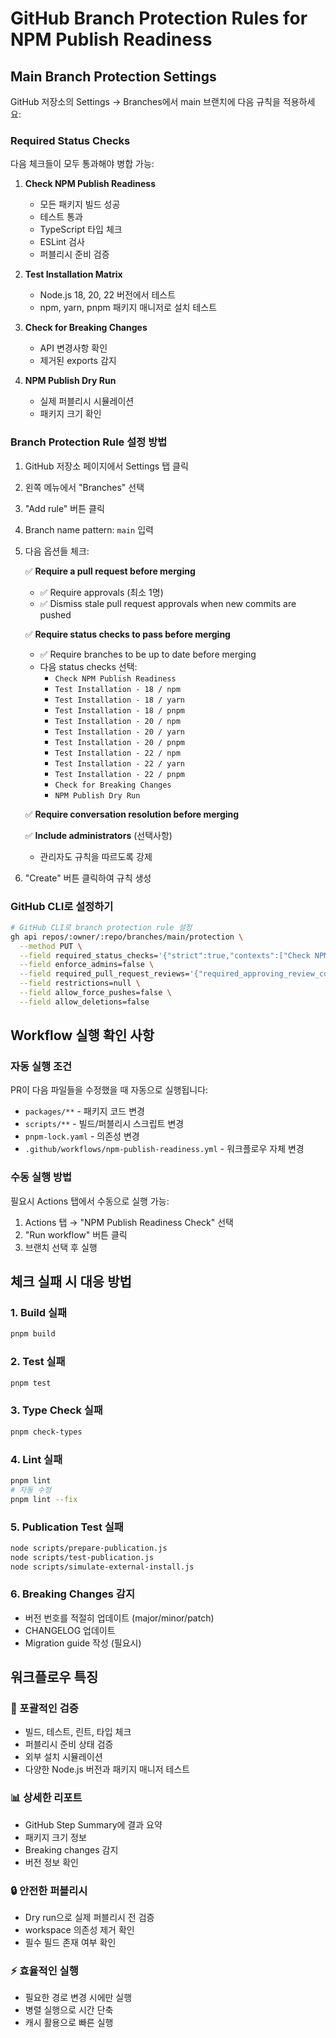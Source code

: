 # GitHub Branch Protection Rules for NPM Publish Readiness

## Main Branch Protection Settings

GitHub 저장소의 Settings → Branches에서 main 브랜치에 다음 규칙을 적용하세요:

### Required Status Checks

다음 체크들이 모두 통과해야 병합 가능:

1. **Check NPM Publish Readiness**
   - 모든 패키지 빌드 성공
   - 테스트 통과
   - TypeScript 타입 체크
   - ESLint 검사
   - 퍼블리시 준비 검증

2. **Test Installation Matrix**
   - Node.js 18, 20, 22 버전에서 테스트
   - npm, yarn, pnpm 패키지 매니저로 설치 테스트

3. **Check for Breaking Changes**
   - API 변경사항 확인
   - 제거된 exports 감지

4. **NPM Publish Dry Run**
   - 실제 퍼블리시 시뮬레이션
   - 패키지 크기 확인

### Branch Protection Rule 설정 방법

1. GitHub 저장소 페이지에서 Settings 탭 클릭
2. 왼쪽 메뉴에서 "Branches" 선택
3. "Add rule" 버튼 클릭
4. Branch name pattern: `main` 입력
5. 다음 옵션들 체크:

   ✅ **Require a pull request before merging**
   - ✅ Require approvals (최소 1명)
   - ✅ Dismiss stale pull request approvals when new commits are pushed

   ✅ **Require status checks to pass before merging**
   - ✅ Require branches to be up to date before merging
   - 다음 status checks 선택:
     - `Check NPM Publish Readiness`
     - `Test Installation - 18 / npm`
     - `Test Installation - 18 / yarn`
     - `Test Installation - 18 / pnpm`
     - `Test Installation - 20 / npm`
     - `Test Installation - 20 / yarn`
     - `Test Installation - 20 / pnpm`
     - `Test Installation - 22 / npm`
     - `Test Installation - 22 / yarn`
     - `Test Installation - 22 / pnpm`
     - `Check for Breaking Changes`
     - `NPM Publish Dry Run`

   ✅ **Require conversation resolution before merging**

   ✅ **Include administrators** (선택사항)
   - 관리자도 규칙을 따르도록 강제

6. "Create" 버튼 클릭하여 규칙 생성

### GitHub CLI로 설정하기

```bash
# GitHub CLI로 branch protection rule 설정
gh api repos/:owner/:repo/branches/main/protection \
  --method PUT \
  --field required_status_checks='{"strict":true,"contexts":["Check NPM Publish Readiness","NPM Publish Dry Run","Check for Breaking Changes"]}' \
  --field enforce_admins=false \
  --field required_pull_request_reviews='{"required_approving_review_count":1,"dismiss_stale_reviews":true}' \
  --field restrictions=null \
  --field allow_force_pushes=false \
  --field allow_deletions=false
```

## Workflow 실행 확인 사항

### 자동 실행 조건

PR이 다음 파일들을 수정했을 때 자동으로 실행됩니다:
- `packages/**` - 패키지 코드 변경
- `scripts/**` - 빌드/퍼블리시 스크립트 변경
- `pnpm-lock.yaml` - 의존성 변경
- `.github/workflows/npm-publish-readiness.yml` - 워크플로우 자체 변경

### 수동 실행 방법

필요시 Actions 탭에서 수동으로 실행 가능:
1. Actions 탭 → "NPM Publish Readiness Check" 선택
2. "Run workflow" 버튼 클릭
3. 브랜치 선택 후 실행

## 체크 실패 시 대응 방법

### 1. Build 실패
```bash
pnpm build
```

### 2. Test 실패
```bash
pnpm test
```

### 3. Type Check 실패
```bash
pnpm check-types
```

### 4. Lint 실패
```bash
pnpm lint
# 자동 수정
pnpm lint --fix
```

### 5. Publication Test 실패
```bash
node scripts/prepare-publication.js
node scripts/test-publication.js
node scripts/simulate-external-install.js
```

### 6. Breaking Changes 감지
- 버전 번호를 적절히 업데이트 (major/minor/patch)
- CHANGELOG 업데이트
- Migration guide 작성 (필요시)

## 워크플로우 특징

### 🎯 포괄적인 검증
- 빌드, 테스트, 린트, 타입 체크
- 퍼블리시 준비 상태 검증
- 외부 설치 시뮬레이션
- 다양한 Node.js 버전과 패키지 매니저 테스트

### 📊 상세한 리포트
- GitHub Step Summary에 결과 요약
- 패키지 크기 정보
- Breaking changes 감지
- 버전 정보 확인

### 🔒 안전한 퍼블리시
- Dry run으로 실제 퍼블리시 전 검증
- workspace 의존성 제거 확인
- 필수 필드 존재 여부 확인

### ⚡ 효율적인 실행
- 필요한 경로 변경 시에만 실행
- 병렬 실행으로 시간 단축
- 캐시 활용으로 빠른 실행